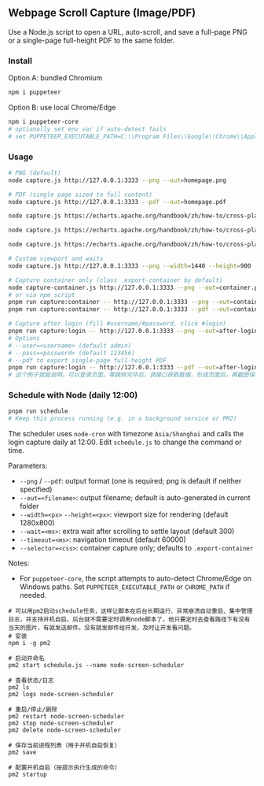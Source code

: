 ## Webpage Scroll Capture (Image/PDF)

Use a Node.js script to open a URL, auto-scroll, and save a full-page PNG or a single-page full-height PDF to the same folder.

### Install

Option A: bundled Chromium

```bash
npm i puppeteer
```

Option B: use local Chrome/Edge

```bash
npm i puppeteer-core
# optionally set env var if auto-detect fails
# set PUPPETEER_EXECUTABLE_PATH=C:\\Program Files\\Google\\Chrome\\Application\\chrome.exe
```

### Usage

```bash
# PNG (default)
node capture.js http://127.0.0.1:3333 --png --out=homepage.png

# PDF (single page sized to full content)
node capture.js http://127.0.0.1:3333 --pdf --out=homepage.pdf

node capture.js https://echarts.apache.org/handbook/zh/how-to/cross-platform/server/#%E6%9C%8D%E5%8A%A1%E7%AB%AF-canvas-%E6%B8%B2%E6%9F%93 --pdf --out=echarts.pdf

node capture.js https://echarts.apache.org/handbook/zh/how-to/cross-platform/server/#%E6%9C%8D%E5%8A%A1%E7%AB%AF-canvas-%E6%B8%B2%E6%9F%93 --png --out=echarts.

node capture.js https://echarts.apache.org/handbook/zh/how-to/cross-platform/server/ --pdf --out=echarts.pdf

# Custom viewport and waits
node capture.js http://127.0.0.1:3333 --png --width=1440 --height=900 --wait=300

# Capture container only (class .export-container by default)
node capture-container.js http://127.0.0.1:3333 --png --out=container.png
# or via npm script
pnpm run capture:container -- http://127.0.0.1:3333 --png --out=container.png
pnpm run capture:container -- http://127.0.0.1:3333 --pdf --out=container.pdf

# Capture after login (fill #username/#password, click #login)
pnpm run capture:login -- http://127.0.0.1:3333 --png --out=after-login.png
# Options
# --user=<username> (default admin)
# --pass=<password> (default 123456)
# --pdf to export single-page full-height PDF
pnpm run capture:login -- http://127.0.0.1:3333 --pdf --out=after-login.pdf
# 这个例子就能说明，可以登录页面，等跳转完毕后，调接口获取数据，形成页面后，再截图保存
```

### Schedule with Node (daily 12:00)

```bash
pnpm run schedule
# Keep this process running (e.g. in a background service or PM2)
```

The scheduler uses `node-cron` with timezone `Asia/Shanghai` and calls the login capture daily at 12:00. Edit `schedule.js` to change the command or time.

Parameters:

- `--png` / `--pdf`: output format (one is required; png is default if neither specified)
- `--out=<filename>`: output filename; default is auto-generated in current folder
- `--width=<px>` `--height=<px>`: viewport size for rendering (default 1280x800)
- `--wait=<ms>`: extra wait after scrolling to settle layout (default 300)
- `--timeout=<ms>`: navigation timeout (default 60000)
- `--selector=<css>`: container capture only; defaults to `.export-container`

Notes:

- For `puppeteer-core`, the script attempts to auto-detect Chrome/Edge on Windows paths. Set `PUPPETEER_EXECUTABLE_PATH` or `CHROME_PATH` if needed.



```shell
# 可以用pm2启动schedule任务，这样让脚本在后台长期运行、异常崩溃自动重启、集中管理日志，并支持开机自启。后台就不需要定时调用node脚本了，他只要定时去查看路径下有没有当天的图片，有就发送邮件。没有就发邮件给开发，及时让开发看问题。
# 安装
npm i -g pm2

# 启动并命名
pm2 start schedule.js --name node-screen-scheduler

# 查看状态/日志
pm2 ls
pm2 logs node-screen-scheduler

# 重启/停止/删除
pm2 restart node-screen-scheduler
pm2 stop node-screen-scheduler
pm2 delete node-screen-scheduler

# 保存当前进程列表（用于开机自启恢复）
pm2 save

# 配置开机自启（按提示执行生成的命令）
pm2 startup
```